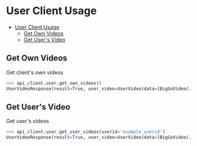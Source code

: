# User Client Usage
- [User Client Usage](#user-client-usage)
  - [Get Own Videos](#get-own-videos)
  - [Get User's Video](#get-users-video)
## Get Own Videos
Get client's own videos
```Python
>>> api_client.user.get_own_videos()
UserVideoResponse(result=True, user_video=UserVideo(data=[BigGoVideo(...)], size=1))
```
## Get User's Video
Get user's videos
```Python
>>> api_client.user.get_user_videos(userid='example_userid')
UserVideoResponse(result=True, user_video=UserVideo(data=[BigGoVideo(...)], size=1))
```